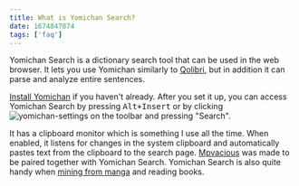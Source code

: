 ```yaml
---
title: What is Yomichan Search?
date: 1674847874
tags: ['faq']
---
```


Yomichan Search is a dictionary search tool
that can be used in the web browser.
It lets you use Yomichan similarly to
[Qolibri](setting-up-qolibri.html),
but in addition it can parse and analyze entire sentences.

[Install Yomichan](setting-up-yomichan.html) if you haven't already.
After you set it up,
you can access Yomichan Search by pressing <kbd>Alt+Insert</kbd>
or by clicking
![yomichan-settings](https://foosoft.net/projects/yomichan/ext/images/yomichan-icon.svg)
on the toolbar and pressing "Search".

It has a clipboard monitor which is something I use all the time.
When enabled, it listens for changes in the system clipboard
and automatically pastes text from the clipboard to the search page.
[Mpvacious](mining-from-movies-and-tv-shows.html#mpvacious)
was made to be paired together with Yomichan Search.
Yomichan Search is also quite handy
when [mining from manga](mining-from-manga.html) and reading books.
